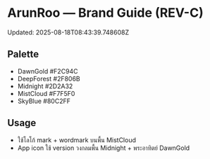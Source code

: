 # ArunRoo — Brand Guide (REV-C)
Updated: 2025-08-18T08:43:39.748608Z

## Palette
- DawnGold #F2C94C
- DeepForest #2F806B
- Midnight #2D2A32
- MistCloud #F7F5F0
- SkyBlue #80C2FF

## Usage
- ใช้โลโก้ mark + wordmark บนพื้น MistCloud
- App icon ใช้ version วงกลมพื้น Midnight + พระอาทิตย์ DawnGold
